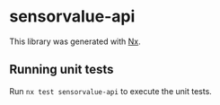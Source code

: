 # sensorvalue-api

This library was generated with [Nx](https://nx.dev).

## Running unit tests

Run `nx test sensorvalue-api` to execute the unit tests.

